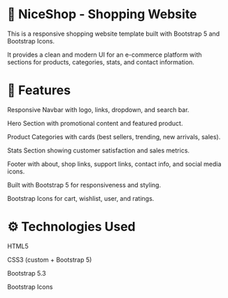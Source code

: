 # 🛒 NiceShop - Shopping Website

This is a responsive shopping website template built with Bootstrap 5 and Bootstrap Icons. 

It provides a clean and modern UI for an e-commerce platform with sections for products, categories, stats, and contact information.

# 🚀 Features

Responsive Navbar with logo, links, dropdown, and search bar.

Hero Section with promotional content and featured product.

Product Categories with cards (best sellers, trending, new arrivals, sales).

Stats Section showing customer satisfaction and sales metrics.

Footer with about, shop links, support links, contact info, and social media icons.

Built with Bootstrap 5 for responsiveness and styling.

Bootstrap Icons for cart, wishlist, user, and ratings.


# ⚙️ Technologies Used

HTML5

CSS3 (custom + Bootstrap 5)

Bootstrap 5.3

Bootstrap Icons
